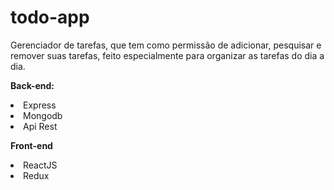 # todo-app
Gerenciador de tarefas, que tem como permissão de adicionar, pesquisar e remover suas tarefas, feito especialmente para organizar as tarefas do dia a dia.

<strong>Back-end:</strong>
<li>Express
<li>Mongodb
<li>Api Rest

<strong>Front-end</strong>
<li>ReactJS
<li>Redux


